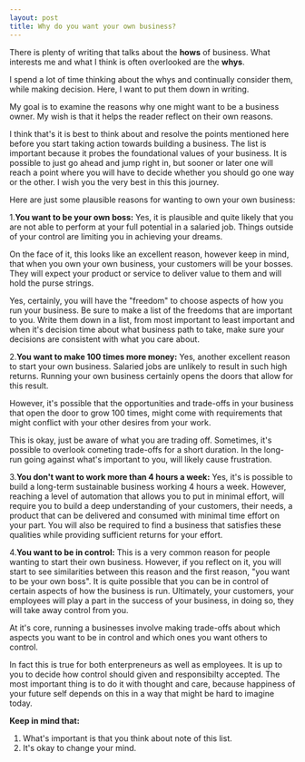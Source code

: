 ```yaml
---
layout: post
title: Why do you want your own business?
---
```


There is plenty of writing that talks about the **hows** of
business. What interests me and what I think is often overlooked are
the **whys**.


I spend a lot of time thinking about the whys and continually consider
them, while making decision. Here, I want to put them down in writing.


My goal is to examine the reasons why one might want to be a business
owner. My wish is that it helps the reader reflect on their own
reasons.


I think that's it is best to think about and resolve the points
mentioned here before you start taking action towards building a
business. The list is important because it probes the foundational
values of your business. It is possible to just go ahead and jump
right in, but sooner or later one will reach a point where you will
have to decide whether you should go one way or the other. I wish you
the very best in this this journey.

Here are just some plausible reasons for wanting to own your own
business:

1.**You want to be your own boss:** Yes, it is plausible and quite likely
that you are not able to perform at your full potential in a salaried
job. Things outside of your control are limiting you in achieving your
dreams.


On the face of it, this looks like an excellent reason, however keep
in mind, that when you own your own business, your customers will be
your bosses. They will expect your product or service to deliver value
to them and will hold the purse strings.


Yes, certainly, you will have the "freedom" to choose aspects of how
you run your business. Be sure to make a list of the freedoms that are
important to you. Write them down in a list, from most important to
least important and when it's decision time about what business path
to take, make sure your decisions are consistent with what you care
about.


2.**You want to make 100 times more money:** Yes, another excellent
reason to start your own business. Salaried jobs are unlikely to
result in such high returns. Running your own business certainly opens
the doors that allow for this result.


However, it's possible that the opportunities and trade-offs in your
business that open the door to grow 100 times, might come with
requirements that might conflict with your other desires from your
work.


This is okay, just be aware of what you are trading off. Sometimes,
it's possible to overlook cometing trade-offs for a short duration. In
the long-run going against what's important to you, will likely cause
frustration.


3.**You don't want to work more than 4 hours a week:** Yes, it's is
possible to build a long-term sustainable business working 4 hours a
week. However, reaching a level of automation that allows you to put
in minimal effort, will require you to build a deep understanding of
your customers, their needs, a product that can be delivered and
consumed with minimal time effort on your part. You will also be
required to find a business that satisfies these qualities while
providing sufficient returns for your effort.

4.**You want to be in control:** This is a very common reason for
people wanting to start their own business. However, if you reflect on
it, you will start to see similarities between this reason and the
first reason, "you want to be your own boss". It is quite possible
that you can be in control of certain aspects of how the business is
run. Ultimately, your customers, your employees will play a part in
the success of your business, in doing so, they will take away control
from you.


At it's core, running a businesses involve making trade-offs about
which aspects you want to be in control and which ones you want others
to control.


In fact this is true for both enterpreneurs as well as employees. It
is up to you to decide how control should given and responsibilty
accepted. The most important thing is to do it with thought and care,
because happiness of your future self depends on this in a way that
might be hard to imagine today.


**Keep in mind that:**
1. What's important is that you think about note of this list.
2. It's okay to change your mind.
